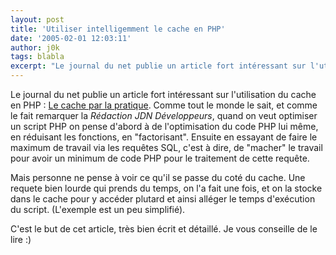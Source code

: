 ```yaml
---
layout: post
title: 'Utiliser intelligemment le cache en PHP'
date: '2005-02-01 12:03:11'
author: j0k
tags: blabla
excerpt: "Le journal du net publie un article fort intéressant sur l'utilisation du cache en PHP : [Le cache par la pratique](http://developpeur.journaldunet.com/tutoriel/php/050131-php-directionphp-cache-6.shtml).     \nComme tout le monde le sait, et comme le fait remarquer la *Rédaction JDN Développeurs*, quand on veut optimiser un script PHP on pense d'abord à de      …"
---
```


Le journal du net publie un article fort intéressant sur l'utilisation du cache en PHP : [Le cache par la pratique](http://developpeur.journaldunet.com/tutoriel/php/050131-php-directionphp-cache-6.shtml).
Comme tout le monde le sait, et comme le fait remarquer la *Rédaction JDN Développeurs*, quand on veut optimiser un script PHP on pense d'abord à de l'optimisation du code PHP lui même, en réduisant les fonctions, en "factorisant". Ensuite en essayant de faire le maximum de travail via les requêtes SQL, c'est à dire, de "macher" le travail pour avoir un minimum de code PHP pour le traitement de cette requête.

Mais personne ne pense à voir ce qu'il se passe du coté du cache. Une requete bien lourde qui prends du temps, on l'a fait une fois, et on la stocke dans le cache pour y accéder plutard et ainsi alléger le temps d'exécution du script. (L'exemple est un peu simplifié).

C'est le but de cet article, très bien écrit et détaillé. Je vous conseille de le lire :)
